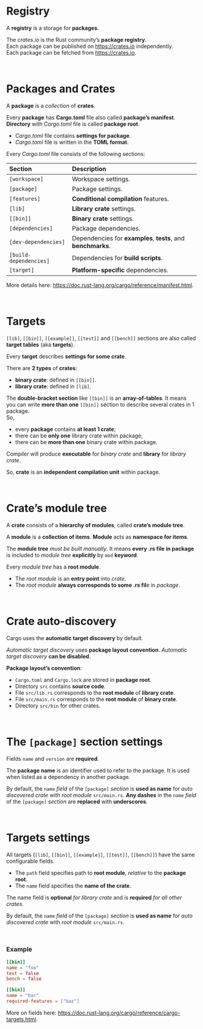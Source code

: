 # Registry
A **registry** is a storage for **packages**. 

The *crates.io* is the Rust community’s **package registry**. <br>
Each package can be published on https://crates.io independently. <br>
Each package can be fetched from https://crates.io. <br>

<br>

# Packages and Crates
A **package** is a *collection* of **crates**.  

Every **package** has **Cargo.toml** file also called **package’s manifest**. <br>
**Directory** with *Cargo.toml* file is called **package root**.<br>

- *Cargo.toml* file contains **settings for package**.
- *Cargo.toml* file is written in the **TOML format**. 

Every *Cargo.toml* file consists of the following sections:

|Section|Description|
|:------|:----------|
|``[workspace]``|Workspace settings.|
|``[package]``|Package settings.|
|``[features]``|**Conditional compilation** features.|
|``[lib]``|**Library crate** settings.|
|``[[bin]]``|**Binary crate** settings.|
|``[dependencies]``|Package dependencies.|
|``[dev-dependencies]``|Dependencies for **examples**, **tests**, and **benchmarks**.|
|``[build-dependencies]``|Dependencies for **build scripts**.|
|``[target]``|**Platform-specific** dependencies.|

More details here: https://doc.rust-lang.org/cargo/reference/manifest.html.

<br>

# Targets
``[lib]``, ``[[bin]]``, ``[[example]]``, ``[[test]]`` and ``[[bench]]`` sections are also called **target tables** (aka **targets**).

Every **target** describes **settings for some crate**.

There are **2 types** of **crates**:
- **binary crate**: defined in ``[[bin]]``.
- **library crate**: defined in ``[lib]``. 

The **double-bracket section** like ``[[bin]]`` is an **array-of-tables**. It means you can write **more than one** ``[[bin]]`` section to describe several crates in 1 package.<br>
So,
- every **package** contains **at least 1 crate**;
- there can be **only one** library crate within package; 
- there can be **more than one** binary crate within package.

Compiler will produce **executable** for *binary crate* and **library** for *library crate*.

So, **crate** is an **independent compilation unit** within package.

<br>

# Crate’s module tree
A **crate** consists of a **hierarchy of modules**, called **crate’s module tree**.

A **module** is a **collection of items**. **Module** acts as **namespace for items**.

The **module tree** *must be built manually*. It means **every .rs file in package** is included to *module tree* **explicitly** by ``mod`` **keyword**.

Every *module tree* has a **root module**. 

- The *root module* is an **entry point** into *crate*. 
- The *root module* **always corresponds to some .rs fil**e in *package*.

<br>

# Crate auto-discovery
Cargo uses the **automatic target discovery** by default. 

*Automatic target discovery* uses **package layout convention**. *Automatic target discovery* **can be disabled**.

**Package layout’s convention**:
- ``Cargo.toml`` and ``Cargo.lock`` are stored in **package root**.
- Directory ``src`` contains **source code**.
- File ``src/lib.rs`` corresponds to the **root module** of **library crate**.
- File ``src/main.rs`` corresponds to the **root module** of **binary crate**.
- Directory ``src/bin`` for other crates.

<br>

# The ``[package]`` section settings
Fields ``name`` and ``version`` are **required**.

The **package name** is an identifier used to refer to the package. 
It is used when listed as a dependency in another package.

By default, the ``name`` *field* of the ``[package]`` *section* is **used as name** for *auto discovered crate* with *root module* ``src/main.rs``.
**Any dashes** in the ``name`` *field* of the ``[package]`` *section* are **replaced** with **underscores**.

<br>

# Targets settings
All targets (``[lib]``, ``[[bin]]``, ``[[example]]``, ``[[test]]``, ``[[bench]]``) have the same configurable fields.

- The ``path`` field specifies path to **root module**, *relative* to the **package root**.
- The ``name`` field specifies the **name of the crate**. 

The name field is **optional** *for library crate* and is **required** *for all other crates*.

By default, the ``name`` *field* of the ``[package]`` *section* is **used as name** for *auto discovered crate* with *root module* ``src/main.rs``.

<br>

### Example
```toml
[[bin]]
name = "foo"
test = false
bench = false

[[bin]]
name = "bar"
required-features = ["baz"]
```

More on fields here: https://doc.rust-lang.org/cargo/reference/cargo-targets.html.
